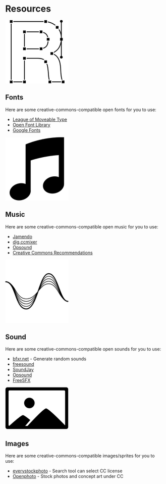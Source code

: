 # Resources

![header](images/type_design.svg)
## Fonts

Here are some creative-commons-compatible open fonts for you to use:

* [League of Moveable Type](http://www.theleagueofmoveabletype.com/)
* [Open Font Library](http://openfontlibrary.org/)
* [Google Fonts](http://www.google.com/fonts)

![header](images/music.svg)
## Music

Here are some creative-commons-compatible open music for you to use:

* [Jamendo](http://www.jamendo.com/)
* [dig.ccmixer](http://dig.ccmixter.org/music_for_games)
* [Opsound](http://www.opsound.org/index.php)
* [Creative Commons Recommendations](http://creativecommons.org/legalmusicforvideos)

![header](images/sound_wave.svg)
## Sound

Here are some creative-commons-compatible open sounds for you to use:

* [bfxr.net](http://bfxr.net) - Generate random sounds
* [freesound](http://freesound.org)
* [SoundJay](http://soundjay.com)
* [Opsound](http://www.opsound.org/index.php)
* [FreeSFX](http://www.freesfx.co.uk/soundeffectcats.html)

![header](images/picture.svg)
## Images

Here are some creative-commons-compatible images/sprites for you to use:

* [everystockphoto](http://www.everystockphoto.com/) - Search tool can select CC license
* [Openphoto](http://www.openphoto.net/) - Stock photos and concept art under CC
